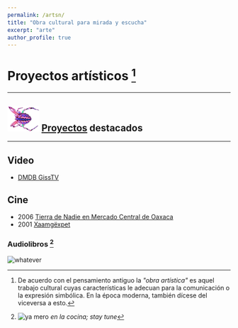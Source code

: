 ```yaml
---
permalink: /artsn/
title: "Obra cultural para mirada y escucha"
excerpt: "arte"
author_profile: true
---
```


# Proyectos artísticos [^1]

---

## <img src="/images/spider-s.png" alt="spiderssss"> [Proyectos](/io/portfolio/) destacados 

---

## Video
 - [DMDB GissTV](http://giss.tv/dmmdb/index.php?channel=vlax "Kill TV! LOL")

## Cine
 - 2006 [Tierra de Nadie en Mercado Central de Oaxaca](https://archive.org/details/Tierra-de-Nadie_Abastos-Oaxaca)
 - 2001 [Xaamgëxpet](https://archive.org/details/Xaamgexpet) 

### Audiolibros [^2]

![whatever](https://media.giphy.com/media/21Saaj0KTP0kRgAZLS/giphy.gif)

[^1]: De acuerdo con el pensamiento antiguo la _"obra artística"_ es aquel trabajo cultural cuyas características le adecuan para la comunicación o la expresión simbólica. En la época moderna, también dícese del viceversa a esto.

[^2]: ![ya mero](https://web.archive.org/web/20091027035934/http://www.geocities.com/juan1merlin/underconstruction_sign.gif) _en la cocina; stay tune_
